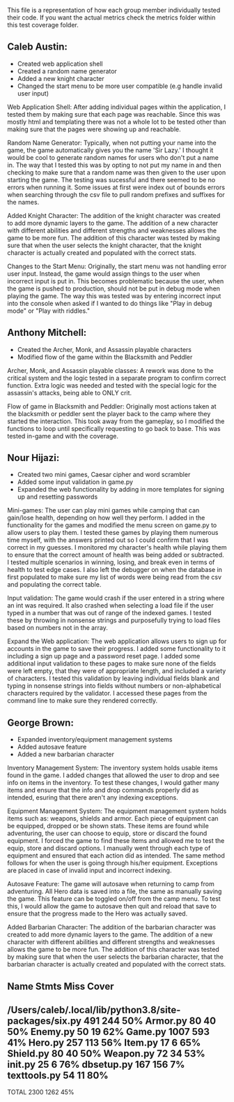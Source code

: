 This file is a representation of how each group member individually tested their code. If you want the actual metrics check the metrics folder within this test coverage folder.

Caleb Austin:
  -
  - Created web application shell
  - Created a random name generator
  - Added a new knight character
  - Changed the start menu to be more user compatible (e.g handle invalid user input)
  
Web Application Shell:
After adding individual pages within the application, I tested them by making sure that each page was reachable. Since this was mostly html and templating there was not a whole lot to be tested other than making sure that the pages were showing up and reachable. 

Random Name Generator: 
Typically, when not putting your name into the game, the game automatically gives you the name 'Sir Lazy.' I thought it would be cool to generate random names for users who don't put a name in. The way that I tested this was by opting to not put my name in and then checking to make sure that a random name was then given to the user upon starting the game. The testing was sucessful and there seemed to be no errors when running it. Some issues at first were index out of bounds errors when searching through the csv file to pull random prefixes and suffixes for the names. 

Added Knight Character:
The addition of the knight character was created to add more dynamic layers to the game. The addition of a new character with different abilities and different strengths and weaknesses allows the game to be more fun. The addition of this character was tested by making sure that when the user selects the knight character, that the knight character is actually created and populated with the correct stats. 

Changes to the Start Menu:
Originally, the start menu was not handling error user input. Instead, the game would assign things to the user when incorrect input is put in. This becomes problematic because the user, when the game is pushed to production, should not be put in debug mode when playing the game. The way this was tested was by entering incorrect input into the console when asked if I wanted to do things like "Play in debug mode" or "Play with riddles." 

Anthony Mitchell:
  -
  - Created the Archer, Monk, and Assassin playable characters
  - Modified flow of the game within the Blacksmith and Peddler
  
Archer, Monk, and Assassin playable classes:
A rework was done to the critical system and the logic tested in a separate program to confirm correct function. Extra logic was needed and tested with the special logic for the assassin's attacks, being able to ONLY crit.

Flow of game in Blacksmith and Peddler:
Originally most actions taken at the blacksmith or peddler sent the player back to the camp where they started the interaction. This took away from the gameplay, so I modified the functions to loop until specifically requesting to go back to base. This was tested in-game and with the coverage.
  
Nour Hijazi:
  -
  - Created two mini games, Caesar cipher and word scrambler 
  - Added some input validation in game.py
  - Expanded the web functionality by adding in more templates for signing up and resetting passwords

Mini-games:
The user can play mini games while camping that can gain/lose health, depending on how well they perform. I added in the functionality for the games and modified the menu screen on game.py to allow users to play them.
I tested these games by playing them numerous time myself, with the answers printed out so I could confirm that I was correct in my guesses. I monitored my character's health while playing them to ensure that the correct amount of health was being added or subtracted. I tested multiple scenarios in winning, losing, and break even in terms of health to test edge cases. I also left the debugger on when the database in first populated to make sure my list of words were being read from the csv and populating the correct table.

Input validation:
The game would crash if the user entered in a string where an int was required. It also crashed when selecting a load file if the user typed in a number that was out of range of the indexed games. I tested these by throwing in nonsense strings and purposefully trying to load files based on numbers not in the array.

Expand the Web application:
The web application allows users to sign up for accounts in the game to save their progress. I added some functionality to it including a sign up page and a password reset page. I added some additional input validation to these pages to make sure none of the fields were left empty, that they were of appropriate length, and included a variety of characters. I tested this validation by leaving individual fields blank and typing in nonsense strings into fields without numbers or non-alphabetical characters required by the validator. I accessed these pages from the command line to make sure they rendered correctly.
  
George Brown:
  -
  - Expanded inventory/equipment management systems
  - Added autosave feature
  - Added a new barbarian character

Inventory Management System:
The inventory system holds usable items found in the game. I added changes that allowed the user to drop and see info on items in the inventory.
To test these changes, I would gather many items and ensure that the info and drop commands properly did as intended, esuring that there aren't any 
indexing exceptions.

Equipment Management System:
The equipment management system holds items such as: weapons, shields and armor. Each piece of equipment can be equipped, dropped or be shown stats.
These items are found while adventuring, the user can choose to equip, store or discard the found equipment.
I forced the game to find these items and allowed me to test the equip, store and discard options. I manually went through each type of equipment and 
ensured that each action did as intended. The same method follows for when the user is going through his/her equipment. Exceptions are placed in case of 
invalid input and incorrect indexing.

Autosave Feature:
The game will autosave when returning to camp from adventuring. All Hero data is saved into a file, the same as manually saving the game. 
This feature can be toggled on/off from the camp menu. To test this, I would allow the game to autosave then quit and reload that save to ensure that
the progress made to the Hero was actually saved.

Added Barbarian Character:
The addition of the barbarian character was created to add more dynamic layers to the game. The addition of a new character with different abilities and different strengths and weaknesses allows the game to be more fun. The addition of this character was tested by making sure that when the user selects the barbarian character, that the barbarian character is actually created and populated with the correct stats. 

Name                                                     Stmts   Miss  Cover
----------------------------------------------------------------------------
/Users/caleb/.local/lib/python3.8/site-packages/six.py     491    244    50%
Armor.py                                                    80     40    50%
Enemy.py                                                    50     19    62%
Game.py                                                   1007    593    41%
Hero.py                                                    257    113    56%
Item.py                                                     17      6    65%
Shield.py                                                   80     40    50%
Weapon.py                                                   72     34    53%
__init__.py                                                 25      6    76%
dbsetup.py                                                 167    156     7%
texttools.py                                                54     11    80%
----------------------------------------------------------------------------
TOTAL                                                     2300   1262    45%
